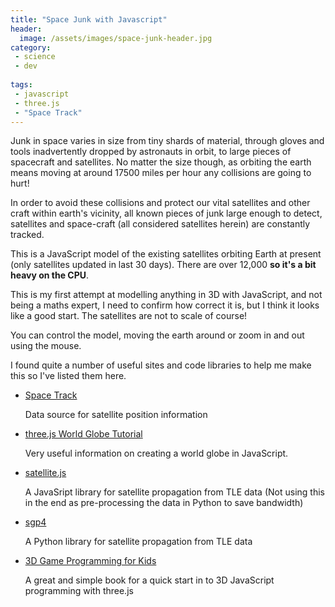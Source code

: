 ```yaml
---
title: "Space Junk with Javascript"
header:
  image: /assets/images/space-junk-header.jpg
category:
 - science
 - dev
 
tags:
 - javascript
 - three.js
 - "Space Track"
---
```


Junk in space varies in size from tiny shards of material, through gloves and tools 
inadvertently dropped by astronauts in orbit, to large pieces of spacecraft and satellites.
No matter the size though, as orbiting the earth means moving at around 17500 miles per hour
any collisions are going to hurt!

In order to avoid these collisions and protect our vital satellites and other craft within
earth's vicinity, all known pieces of junk large enough to detect, satellites and space-craft
(all considered satellites herein) are constantly tracked. 

This is a JavaScript model of the existing satellites orbiting Earth at present 
(only satellites updated in last 30 days). There are over 12,000 <strong>so it's a bit 
heavy on the CPU</strong>.  

<div id="space-junk" style="width:100%; background:black;"></div>
<script src="https://code.jquery.com/jquery-3.2.1.min.js"></script>
<script src="/assets/js/threejs/three.min.js"></script>
<script src="/assets/js/threejs/OrbitControls.js"></script>
<script src="/assets/js/space-junk.js"></script>


This is my first attempt at modelling anything in 3D with JavaScript, and not being a maths expert, 
I need to confirm how correct it is, but I think it looks like a good start. The satellites are
not to scale of course! 

You can control the model, moving the earth around or zoom in and out using the mouse.

I found quite a number of useful sites and code libraries to help me make this so I've listed
them here.


* [Space Track](https://www.space-track.org)

  Data source for satellite position information
  
* [three.js World Globe Tutorial](http://www.smartjava.org/content/render-open-data-3d-world-globe-threejs)

  Very useful information on creating a world globe in JavaScript.
  
* [satellite.js](https://github.com/shashwatak/satellite-js)

  A JavaSript library for satellite propagation from TLE data (Not using this in the end as
    pre-processing the data in Python to save bandwidth)
    
* [sgp4](https://pypi.python.org/pypi/sgp4)

  A Python library for satellite propagation from TLE data
  
* [3D Game Programming for Kids](http://www.amazon.co.uk/gp/product/B00HUEG8O6/ref=as_li_tl?ie=UTF8&camp=1634&creative=19450&creativeASIN=B00HUEG8O6&linkCode=as2&tag=chrismacphers-21)

  A great and simple book for a quick start in to 3D JavaScript programming with three.js 







